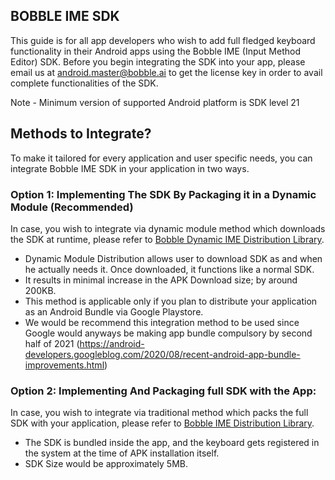 ## **BOBBLE IME SDK**
This guide is for all app developers who wish to add full fledged keyboard functionality in their Android apps using the Bobble IME (Input Method Editor) SDK. Before you begin integrating the SDK into your app, please email us at android.master@bobble.ai to get the license key in order to avail complete functionalities of the SDK.

Note - Minimum version of supported Android platform is SDK level 21

## **Methods to Integrate?**
To make it tailored for every application and user specific needs, you can integrate Bobble IME SDK in your application in two ways. 

### **Option 1: Implementing The SDK By Packaging it in a Dynamic Module** (Recommended)
In case, you wish to integrate via dynamic module method which downloads the SDK at runtime, please refer to [Bobble Dynamic IME Distribution Library](https://github.com/touchtalent/BobbleIMESDK/blob/master/Readme_Dynamic.md).

* Dynamic Module Distribution allows user to download SDK as and when he actually needs it. Once downloaded, it functions like a normal SDK.
* It results in minimal increase in the APK Download size; by around 200KB.
* This method is applicable only if you plan to distribute your application as an Android Bundle via Google Playstore.
* We would be recommend this integration method to be used since Google would anyways be making app bundle compulsory by second half of 2021 (https://android-developers.googleblog.com/2020/08/recent-android-app-bundle-improvements.html)

### **Option 2: Implementing And Packaging full SDK with the App:**
In case, you wish to integrate via traditional method which packs the full SDK with your application, please refer to [Bobble IME Distribution Library](https://github.com/touchtalent/BobbleIMESDK/blob/master/Readme_Gradle.md). 

* The SDK is bundled inside the app, and the keyboard gets registered in the system at the time of APK installation itself.
* SDK Size would be approximately 5MB.
 

 
